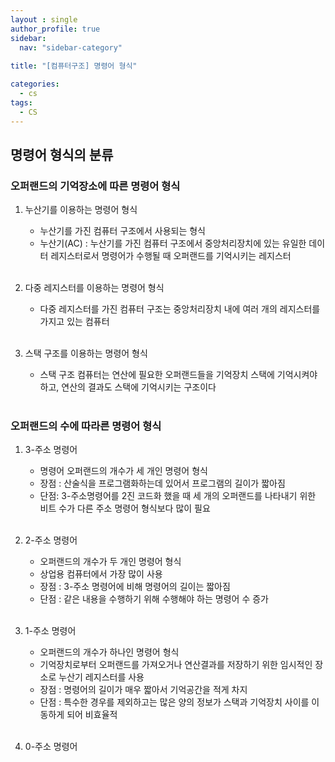 ```yaml
---
layout : single
author_profile: true
sidebar: 
  nav: "sidebar-category"
  
title: "[컴퓨터구조] 명령어 형식"

categories:
  - cs
tags:
  - CS
---
```


## 명령어 형식의 분류
### 오퍼랜드의 기억장소에 따른 명령어 형식
1. 누산기를 이용하는 명령어 형식<br>
	- 누산기를 가진 컴퓨터 구조에서 사용되는 형식<br>
	- 누산기(AC) : 누산기를 가진 컴퓨터 구조에서 중앙처리장치에 있는 유일한 데이터 레지스터로서 명령어가 수행될 때 오퍼랜드를 기억시키는 레지스터<br><br>
	
2. 다중 레지스터를 이용하는 명령어 형식<br>
	- 다중 레지스터를 가진 컴퓨터 구조는 중앙처리장치 내에 여러 개의 레지스터를 가지고 있는 컴퓨터<br><br>

3. 스택 구조를 이용하는 명령어 형식<br>
	- 스택 구조 컴퓨터는 연산에 필요한 오퍼랜드들을 기억장치 스택에 기억시켜야 하고, 연산의 결과도 스택에 기억시키는 구조이다<br><br>

### 오퍼랜드의 수에 따라른 명령어 형식

1. 3-주소 명령어<br>
	- 명령어 오퍼랜드의 개수가 세 개인 명령어 형식<br>
	- 장점 : 산술식을 프로그램화하는데 있어서 프로그램의 길이가 짧아짐<br>
	- 단점: 3-주소명령어를 2진 코드화 했을 때 세 개의 오퍼랜드를 나타내기 위한 비트 수가 다른 주소 명령어 형식보다 많이 필요<br><br>

2. 2-주소 명령어<br>
	- 오퍼랜드의 개수가 두 개인 명령어 형식<br>
	- 상업용 컴퓨터에서 가장 많이 사용<br>
	- 장점 : 3-주소 명령어에 비해 명령어의 길이는 짧아짐<br>
	- 단점 : 같은 내용을 수행하기 위해 수행해야 하는 명령어 수 증가<br><br>

3. 1-주소 명령어<br>
	- 오퍼랜드의 개수가 하나인 명령어 형식<br>
	- 기억장치로부터 오퍼랜드를 가져오거나 연산결과를 저장하기 위한 임시적인 장소로 누산기 레지스터를 사용<br>
	- 장점 : 명령어의 길이가 매우 짧아서 기억공간을 적게 차지<br>
	- 단점 : 특수한 경우를 제외하고는 많은 양의 정보가 스택과 기억장치 사이를 이동하게 되어 비효율적<br><br>

4. 0-주소 명령어<br><br>
